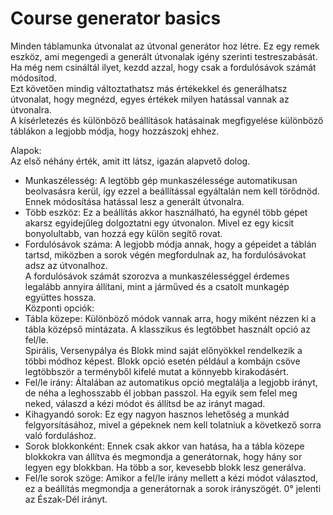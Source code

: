 # Course generator basics
  
Minden táblamunka útvonalat az útvonal generátor hoz létre. Ez egy remek eszköz, ami megengedi a generált útvonalak igény szerinti testreszabását.  
Ha még nem csináltál ilyet, kezdd azzal, hogy csak a fordulósávok számát módosítod.  
Ezt követően mindig változtathatsz más értékekkel és generálhatsz útvonalat, hogy megnézd, egyes értékek milyen hatással vannak az útvonalra.  
A kísérletezés és különböző beállítások hatásainak megfigyelése különböző táblákon a legjobb módja, hogy hozzászokj ehhez.  


  
Alapok:  
Az első néhány érték, amit itt látsz, igazán alapvető dolog.  
- Munkaszélesség: A legtöbb gép munkaszélessége automatikusan beolvasásra kerül, így ezzel a beállítással egyáltalán nem kell törődnöd. Ennek módosítása hatással lesz a generált útvonalra.  
- Több eszköz: Ez a beállítás akkor használható, ha egynél több gépet akarsz egyidejűleg dolgoztatni egy útvonalon. Mivel ez egy kicsit bonyolultabb, van hozzá egy külön segítő rovat.  
- Fordulósávok száma: A legjobb módja annak, hogy a gépeidet a táblán tartsd, miközben a sorok végén megfordulnak az, ha fordulósávokat adsz az útvonalhoz.  
A fordulósávok számát szorozva a munkaszélességgel érdemes legalább annyira állítani, mint a járműved és a csatolt munkagép együttes hossza.  
Központi opciók:  
- Tábla közepe: Különböző módok vannak arra, hogy miként nézzen ki a tábla középső mintázata. A klasszikus és legtöbbet használt opció az fel/le.  
Spirális, Versenypálya és Blokk mind saját előnyökkel rendelkezik a többi módhoz képest. Blokk opció esetén például a kombájn csöve legtöbbször a terményből kifelé mutat a könnyebb kirakodásért.  
- Fel/le irány: Általában az automatikus opció megtalálja a legjobb irányt, de néha a leghosszabb él jobban passzol. Ha egyik sem felel meg neked, válaszd a kézi módot és állítsd be az irányt magad.  
- Kihagyandó sorok: Ez egy nagyon hasznos lehetőség a munkád felgyorsításához, mivel a gépeknek nem kell tolatniuk a következő sorra való forduláshoz.  
- Sorok blokkonként: Ennek csak akkor van hatása, ha a tábla közepe blokkokra van állítva és megmondja a generátornak, hogy hány sor legyen egy blokkban. Ha több a sor, kevesebb blokk lesz generálva.  
- Fel/le sorok szöge: Amikor a fel/le irány mellett a kézi módot választod, ez a beállítás megmondja a generátornak a sorok irányszögét. 0° jelenti az Észak-Dél irányt.  


